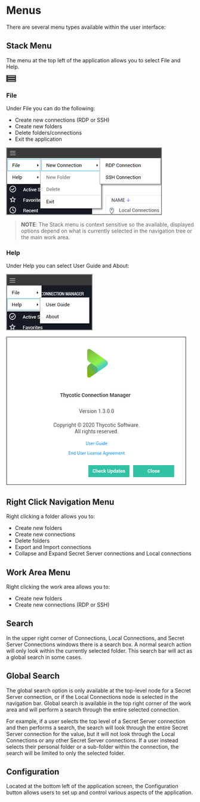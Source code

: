 [title]: # (Menus)
[tags]: # (ui, menus)
[priority]: # (207)
# Menus

There are several menu types available within the user interface:

## Stack Menu

The menu at the top left of the application allows you to select File and Help.

![Menus](images/menus.png "Menus option")

### File

Under File you can do the following:

* Create new connections (RDP or SSH)
* Create new folders
* Delete folders/connections
* Exit the application

![file](images/file.png "File menu")

>**NOTE**: The Stack menu is context sensitive so the available, displayed options depend on what is currently selected in the navigation tree or the main work area.

### Help

Under Help you can select User Guide and About:

![help](images/help.png "Help menu")

![about](images/about.png "About modal")

## Right Click Navigation Menu

Right clicking a folder allows you to:

* Create new folders
* Create new connections
* Delete folders
* Export and Import connections
* Collapse and Expand Secret Server connections and Local connections

## Work Area Menu

Right clicking the work area allows you to:

* Create new folders
* Create new connections (RDP or SSH)

## Search

In the upper right corner of Connections, Local Connections, and Secret Server Connections windows there is a search box. A normal search action will only look within the currently selected folder. This search bar will act as a global search in some cases.

## Global Search

The global search option is only available at the top-level node for a Secret Server connection, or if the Local Connections node is selected in the navigation bar. Global search is available in the top right corner of the work area and will perform a search through the entire selected connection.

For example, if a user selects the top level of a Secret Server connection and then performs a search, the search will look through the entire Secret Server connection for the value, but it will not look through the Local Connections or any other Secret Server connections. If a user instead selects their personal folder or a sub-folder within the connection, the search will be limited to only the selected folder.

## Configuration

Located at the bottom left of the application screen, the Configuration button allows users to set up and control various aspects of the application.
